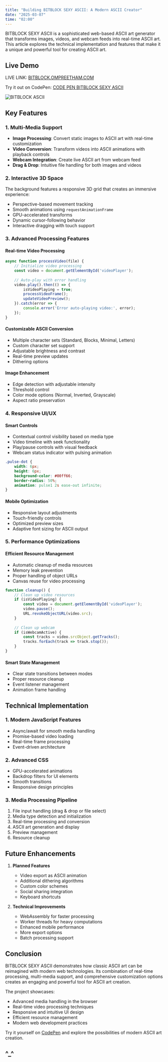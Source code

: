 ```yaml
---
title: "Building BITBLOCK SEXY ASCII: A Modern ASCII Creator"
date: "2025-03-07"
time: "02:00"
---
```


BITBLOCK SEXY ASCII is a sophisticated web-based ASCII art generator that transforms images, videos, and webcam feeds into real-time ASCII art. This article explores the technical implementation and features that make it a unique and powerful tool for creating ASCII art.

## Live Demo

LIVE LINK: [BITBLOCK.OMPREETHAM.COM](https://bitblock.ompreetham.com)

Try it out on CodePen: [CODE PEN BITBLOCK SEXY ASCII](https://codepen.io/OmPreetham/pen/emYREJN)

![BITBLOCK ASCII](https://github.com/OmPreetham/bitblock/blob/main/bitblock.gif?raw=true)

## Key Features

### 1. Multi-Media Support
- **Image Processing**: Convert static images to ASCII art with real-time customization
- **Video Conversion**: Transform videos into ASCII animations with playback controls
- **Webcam Integration**: Create live ASCII art from webcam feed
- **Drag & Drop**: Intuitive file handling for both images and videos

### 2. Interactive 3D Space
The background features a responsive 3D grid that creates an immersive experience:
- Perspective-based movement tracking
- Smooth animations using `requestAnimationFrame`
- GPU-accelerated transforms
- Dynamic cursor-following behavior
- Interactive dragging with touch support

### 3. Advanced Processing Features

#### Real-time Video Processing
```javascript
async function processVideo(file) {
    // Initialize video processing
    const video = document.getElementById('videoPlayer');
    
    // Auto-play with error handling
    video.play().then(() => {
        isVideoPlaying = true;
        processVideoFrame();
        updateVideoPreview();
    }).catch(error => {
        console.error('Error auto-playing video:', error);
    });
}
```

#### Customizable ASCII Conversion
- Multiple character sets (Standard, Blocks, Minimal, Letters)
- Custom character set support
- Adjustable brightness and contrast
- Real-time preview updates
- Dithering options

#### Image Enhancement
- Edge detection with adjustable intensity
- Threshold control
- Color mode options (Normal, Inverted, Grayscale)
- Aspect ratio preservation

### 4. Responsive UI/UX

#### Smart Controls
- Contextual control visibility based on media type
- Video timeline with seek functionality
- Play/pause controls with visual feedback
- Webcam status indicator with pulsing animation

```css
.pulse-dot {
    width: 6px;
    height: 6px;
    background-color: #00ff66;
    border-radius: 50%;
    animation: pulse1 2s ease-out infinite;
}
```

#### Mobile Optimization
- Responsive layout adjustments
- Touch-friendly controls
- Optimized preview sizes
- Adaptive font sizing for ASCII output

### 5. Performance Optimizations

#### Efficient Resource Management
- Automatic cleanup of media resources
- Memory leak prevention
- Proper handling of object URLs
- Canvas reuse for video processing

```javascript
function cleanup() {
    // Clean up video resources
    if (isVideoPlaying) {
        const video = document.getElementById('videoPlayer');
        video.pause();
        URL.revokeObjectURL(video.src);
    }
    
    // Clean up webcam
    if (isWebcamActive) {
        const tracks = video.srcObject.getTracks();
        tracks.forEach(track => track.stop());
    }
}
```

#### Smart State Management
- Clear state transitions between modes
- Proper resource cleanup
- Event listener management
- Animation frame handling

## Technical Implementation

### 1. Modern JavaScript Features
- Async/await for smooth media handling
- Promise-based video loading
- Real-time frame processing
- Event-driven architecture

### 2. Advanced CSS
- GPU-accelerated animations
- Backdrop filters for UI elements
- Smooth transitions
- Responsive design principles

### 3. Media Processing Pipeline
1. File input handling (drag & drop or file select)
2. Media type detection and initialization
3. Real-time processing and conversion
4. ASCII art generation and display
5. Preview management
6. Resource cleanup

## Future Enhancements

1. **Planned Features**
   - Video export as ASCII animation
   - Additional dithering algorithms
   - Custom color schemes
   - Social sharing integration
   - Keyboard shortcuts

2. **Technical Improvements**
   - WebAssembly for faster processing
   - Worker threads for heavy computations
   - Enhanced mobile performance
   - More export options
   - Batch processing support

## Conclusion

BITBLOCK SEXY ASCII demonstrates how classic ASCII art can be reimagined with modern web technologies. Its combination of real-time processing, multi-media support, and comprehensive customization options creates an engaging and powerful tool for ASCII art creation.

The project showcases:
- Advanced media handling in the browser
- Real-time video processing techniques
- Responsive and intuitive UI design
- Efficient resource management
- Modern web development practices

Try it yourself on [CodePen](https://codepen.io/OmPreetham/pen/emYREJN) and explore the possibilities of modern ASCII art creation.

^_^
---

